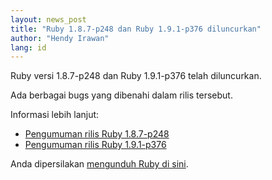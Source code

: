 ```yaml
---
layout: news_post
title: "Ruby 1.8.7-p248 dan Ruby 1.9.1-p376 diluncurkan"
author: "Hendy Irawan"
lang: id
---
```


Ruby versi 1.8.7-p248 dan Ruby 1.9.1-p376 telah diluncurkan.

Ada berbagai bugs yang dibenahi dalam rilis tersebut.

Informasi lebih lanjut:

* [Pengumuman rilis Ruby 1.8.7-p248][1]
* [Pengumuman rilis Ruby 1.9.1-p376][2]

Anda dipersilakan [mengunduh Ruby di sini][3].



[1]: http://www.ruby-lang.org/en/news/2009/12/25/ruby-1-8-7-p248-released/ 
[2]: http://www.ruby-lang.org/en/news/2009/12/07/ruby-1-9-1-p376-is-released/ 
[3]: http://preview.ruby-lang.org/id/downloads/ 
